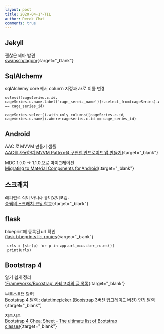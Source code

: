 ```yaml
---
layout: post
title: 2020-04-17-TIL
author: Derek Choi
comments: true
---
```


## Jekyll
괜찮은 테마 발견  
[swanson/lagom](https://github.com/swanson/lagom){:target="_blank"}


## SqlAlchemy

sqlAlchemy core 에서 column 지정과 as로 이름 변경
```
select([cageSeries.c.id, cageSeries.c.name.label('cage_sereis_name')]).select_from(cageSeries).where(cageSeries.c.id == cage_series_id)
```

```
cageSeries.select().with_only_columns([cageSeries.c.id, cageSeries.c.name]).where(cageSeries.c.id == cage_series_id)
```

## Android
AAC 로 MVVM 만들기 샘플  
[AAC를 사용하여 MVVM Pattern을 구현한 안드로이드 앱 만들기](https://medium.com/hongbeomi-dev/aac%EB%A5%BC-%EC%82%AC%EC%9A%A9%ED%95%98%EC%97%AC-mvvm-pattern%EC%9D%84-%EA%B5%AC%ED%98%84%ED%95%9C-%EC%95%88%EB%93%9C%EB%A1%9C%EC%9D%B4%EB%93%9C-%EC%95%B1-%EB%A7%8C%EB%93%A4%EA%B8%B0-1d6d73689bd0){:target="_blank"}

MDC 1.0.0 -> 1.1.0 으로 마이그레이션  
[Migrating to Material Components for Android](https://medium.com/androiddevelopers/migrating-to-material-components-for-android-ec6757795351){:target="_blank"}

## 스크래치
레퍼런스 식이 아니라 흥미있어보임.  
[송쌤의 스크래치 코딩 학교](http://www.kyobobook.co.kr/product/detailViewKor.laf?ejkGb=KOR&mallGb=KOR&barcode=9791188621699&orderClick=LAG&Kc=){:target="_blank"}

## flask
blueprint에 등록된 url 확인   
[flask blueprints list routes](https://stackoverflow.com/questions/30081802/flask-blueprints-list-routes){:target="_blank"}
```
 urls = [str(p) for p in app.url_map.iter_rules()]
 print(urls)
```

## Bootstrap 4
알기 쉽게 정리  
['Frameworks/Bootstrap' 카테고리의 글 목록](https://coding-restaurant.tistory.com/category/Frameworks/Bootstrap?page=1){:target="_blank"}

부트스트랩 달력  
[Bootstrap 4  달력 : datetimepicker (Bootstrap 3버전 업그레이드 버전) 인기 달력](https://blog.edit.kr/entry/Bootstrap-4-%EB%8B%AC%EB%A0%A5-datetimepicker-Bootstrap-3%EB%B2%84%EC%A0%84-%EC%97%85%EA%B7%B8%EB%A0%88%EC%9D%B4%EB%93%9C-%EB%B2%84%EC%A0%84-%EC%9D%B8%EA%B8%B0-%EB%8B%AC%EB%A0%A5){:target="_blank"}

치트시트  
[Bootstrap 4 Cheat Sheet - The ultimate list of Bootstrap classes](https://hackerthemes.com/bootstrap-cheatsheet/#){:target="_blank"}
